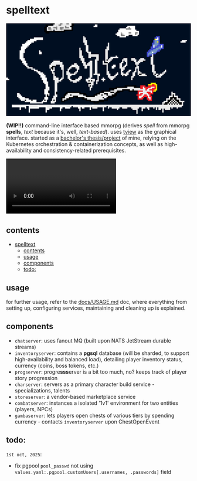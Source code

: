 # spelltext

![logo](./docs/spelltext_logo.png)

**(WIP!!)** command-line interface based mmorpg (derives *spell* from mmorpg **spells**, *text* because it's, well, *text-based*). uses [tview](https://github.com/rivo/tview) as the graphical interface. started as a [bachelor's thesis/project](https://efee.etf.unibl.org/vector/zavrsni-radovi/2520) of mine, relying on the Kubernetes orchestration & containerization concepts, as well as high-availability and consistency-related prerequisites.

![mp4](./docs/demo.mp4)

## contents
- [spelltext](#spelltext)
  - [contents](#contents)
  - [usage](#usage)
  - [components](#components)
  - [todo:](#todo)

## usage
for further usage, refer to the [docs/USAGE.md](./docs/USAGE.md) doc, where everything from setting up, configuring services, maintaining and cleaning up is explained.

## components
- `chatserver`: uses fanout MQ (built upon NATS JetStream durable streams)
- `inventoryserver`: contains a **pgsql** database (will be sharded, to support high-availability and balanced load), detailing player inventory status, currency (coins, boss tokens, etc.)
- `progserver`: progre**sss**erver is a bit too much, no? keeps track of player story progression
- `charserver`: servers as a primary character build service - specializations, talents
- `storeserver`: a vendor-based marketplace service
- `combatserver`: instances a isolated '1v1' environment for two entities (players, NPCs)
- `gambaserver`: lets players open chests of various tiers by spending currency - contacts `inventoryserver` upon ChestOpenEvent 

## todo:
`1st oct, 2025`:
- fix pgpool `pool_passwd` not using `values.yaml:.pgpool.customUsers[.usernames, .passwords]` field 